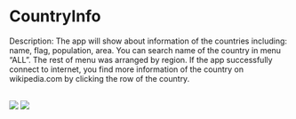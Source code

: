# CountryInfo

Description: The app will show about information of the countries including: name, flag, population, area. You can search name of the country in menu “ALL”. The rest of menu was arranged by region. If the app successfully connect to internet, you find more information of the country on wikipedia.com by clicking the row of the country.

<br>
<img src="https://github.com/phantuanvi/CountryInfo/blob/master/countryInfo1.gif" />
<img src="https://github.com/phantuanvi/CountryInfo/blob/master/countryInfo2.gif" />
<br>
